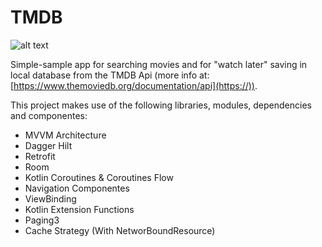 # TMDB

![alt text](https://www.themoviedb.org/assets/2/v4/logos/v2/blue_square_2-d537fb228cf3ded904ef09b136fe3fec72548ebc1fea3fbbd1ad9e36364db38b.svg)

Simple-sample app for searching movies and for "watch later" saving in local database from the TMDB Api (more info at: [https://www.themoviedb.org/documentation/api](https://)).

This project makes use of the following libraries, modules, dependencies and componentes:

* MVVM Architecture
* Dagger Hilt
* Retrofit
* Room
* Kotlin Coroutines & Coroutines Flow
* Navigation Componentes
* ViewBinding
* Kotlin Extension Functions
* Paging3
* Cache Strategy (With NetworBoundResource)
